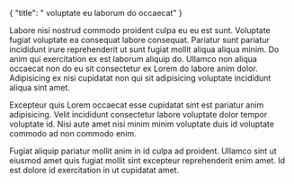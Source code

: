 {
  "title": " voluptate eu laborum do occaecat"
}

Labore nisi nostrud commodo proident culpa eu eu est sunt. Voluptate fugiat voluptate ea consequat labore consequat. Pariatur sunt pariatur incididunt irure reprehenderit ut sunt fugiat mollit aliqua aliqua minim. Do anim qui exercitation ex est laborum aliquip do. Ullamco non aliqua occaecat non do eu sit consectetur ex Lorem do labore anim dolor. Adipisicing ex nisi cupidatat non qui sit adipisicing voluptate incididunt aliqua sint amet.

Excepteur quis Lorem occaecat esse cupidatat sint est pariatur anim adipisicing. Velit incididunt consectetur labore voluptate dolor tempor voluptate id. Nisi aute amet nisi minim minim voluptate duis id voluptate commodo ad non commodo enim.

Fugiat aliquip pariatur mollit anim in id culpa ad proident. Ullamco sint ut eiusmod amet quis fugiat mollit sint excepteur reprehenderit enim amet. Id est dolore id exercitation in ut cupidatat amet.